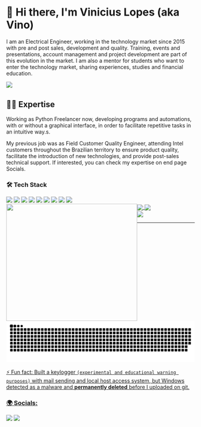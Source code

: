 # 👋 Hi there, I'm Vinicius Lopes (aka Vino)
I am an Electrical Engineer, working in the technology market since 2015 with pre and post sales, development and quality. Training, events and presentations, account management and project development are part of this evolution in the market. 
I am also a mentor for students who want to enter the technology market, sharing experiences, studies and financial education.
<!---
Below are a few more things about me:
- 🧠 AI & IoT Enthusiast
- ⚡ Electrical Engineer - Computer Emphasis
- 🤖 Electronics and robotics programming
- 🔌 Electrical wiring and accessories development
- 👨‍💼 Customer account management
- 🧩 Software and circuit analysis for product validation
- 📚 Knowledge of Office, Python, C ++, JavaScript/ HTML
--->
![](https://imgur.com/dmTzZ6e.png)

## 👨‍💻 Expertise
<p> Working as Python Freelancer now, developing programs and automations, with or without a graphical interface, in order to facilitate repetitive tasks in an intuitive way.s. </p>
<p>
<p>My previous job was as Field Customer Quality Engineer, attending Intel customers throughout the Brazilian territory to ensure product quality, facilitate the introduction of new technologies, and provide post-sales technical support.
If interested, you can check my expertise on end page Socials.
</p>

### 🛠 Tech Stack
  <div>
  <img src="https://img.shields.io/badge/github-%23121011.svg?style=for-the-badge&logo=github&logoColor=white">
  <img src="https://img.shields.io/badge/git-%23F05033.svg?style=for-the-badge&logo=git&logoColor=white">
  <img src="https://img.shields.io/badge/C%2B%2B-6295cb?style=for-the-badge&logo=c%2B%2B&logoColor=white">
  <img src="https://img.shields.io/badge/LaTeX-%23008080?style=for-the-badge&logo=latex&logoColor=white">
  <img src="https://img.shields.io/badge/Python-3270a1?style=for-the-badge&logo=python&logoColor=white">
  <img src="https://img.shields.io/badge/Arduino-%2300878F?style=for-the-badge&logo=arduino&logoColor=white">
  <img src="https://img.shields.io/badge/Elixir-%234B275F?style=for-the-badge&logo=elixir&logoColor=white">
  <img src="https://img.shields.io/badge/Sublime%20Text-%23FF9800?style=for-the-badge&logo=sublimetext&logoColor=white">
  <img src="https://img.shields.io/badge/VS%20Code-%23007ACC?style=for-the-badge&logo=visualstudiocode&logoColor=white">
  </div>


<div>
<img align="left" src="https://media.giphy.com/media/836HiJc7pgzy8iNXCn/giphy.gif" width="350" height="313"/>
</div>

  
<div>
  <a href="https://github.com/TheVino">
  <img height="163em"   align="center" src="https://github-readme-stats.vercel.app/api?username=TheVino&show_icons=true&theme=ambient_gradient&include_all_commits=true&rank_icon=github&ring_color=2A2163&title_color=BFE3BC&text_color=E6CB73&icon_color=E073E6&count_private=true"/>
  <img height="150em"  align="center" src="https://github-readme-stats.vercel.app/api/top-langs/?username=TheVino&langs_count=5&layout=compact&title_color=BFE3BC&text_color=F2F0C2&icon_color=E073E6&count_private=true&theme=ambient_gradient"/>
  
</div>

<div>
  <a href="https://github.com/TheVino/VideoDownloader">
  <img height="105em" align="center" src="https://github-readme-stats.vercel.app/api/pin/?username=TheVino&repo=VideoDownloader&title_color=BFE3BC&text_color=F2F0C2&icon_color=E073E6&theme=ambient_gradient"/>
</div>


---

<div> 
</div>

![](https://github.com/TheVino/TheVino/blob/output/github-contribution-grid-snake.svg) 



<div> 
</div>

⚡ Fun fact: Built a keylogger `(experimental and educational warning purposes)` with mail sending and local host access system, but Windows detected as a malware and **permanently deleted** before I uploaded on git.

<div> 
</div>

### 🌍 Socials: 
<div>
  <a href="https://www.linkedin.com/in/viniciuslopes-s/" target="_blank"><img src="https://img.shields.io/badge/-LinkedIn-%230077B5?style=for-the-badge&logo=linkedin&logoColor=white" target="_blank"></a> 
  <a href="https://www.instagram.com/_thevino/" target="_blank"><img src="https://img.shields.io/badge/-Instagram-%23E4405F?style=for-the-badge&logo=instagram&logoColor=white" target="_blank"></a>
</div>



<!--
**TheVino/TheVino** is a ✨ _special_ ✨ repository because its `README.md` (this file) appears on your GitHub profile.

Here are some ideas to get you started:

- 🔭 I’m currently working on ...
- 🌱 I’m currently learning ...
- 👯 I’m looking to collaborate on ...
- 🤔 I’m looking for help with ...
- 💬 Ask me about ...
- 📫 How to reach me: ...
- 😄 Pronouns: ...
- ⚡ Fun fact: ...
-->
